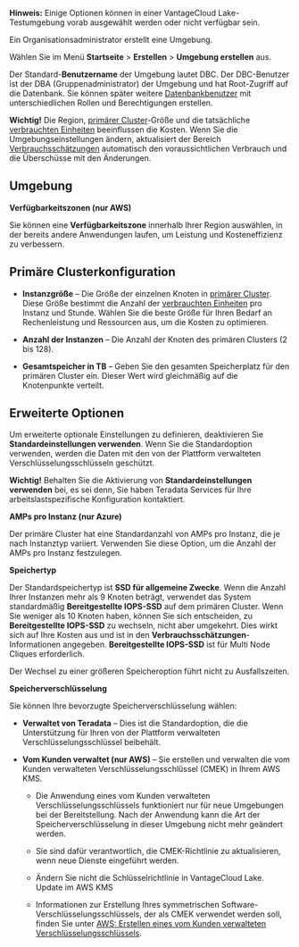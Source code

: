 **Hinweis:** Einige Optionen können in einer VantageCloud Lake-Testumgebung vorab ausgewählt werden oder nicht verfügbar sein.

Ein Organisationsadministrator erstellt eine Umgebung.

Wählen Sie im Menü **Startseite** \> **Erstellen** \> **Umgebung erstellen** aus.

Der Standard-**Benutzername** der Umgebung lautet DBC. Der DBC-Benutzer ist der DBA (Gruppenadministrator) der Umgebung und hat Root-Zugriff auf die Datenbank. Sie können später weitere [Datenbankbenutzer](wxe1659392685092.md) mit unterschiedlichen Rollen und Berechtigungen erstellen.

**Wichtig!** Die Region, [primärer Cluster](isb1696461636881.md)-Größe und die tatsächliche [verbrauchten Einheiten](onj1682104977691.md) beeinflussen die Kosten. Wenn Sie die Umgebungseinstellungen ändern, aktualisiert der Bereich [Verbrauchsschätzungen](aow1703107228725.md) automatisch den voraussichtlichen Verbrauch und die Überschüsse mit den Änderungen.

Umgebung
--------

**Verfügbarkeitszonen (nur AWS)**

Sie können eine **Verfügbarkeitszone** innerhalb Ihrer Region auswählen, in der bereits andere Anwendungen laufen, um Leistung und Kosteneffizienz zu verbessern.

Primäre Clusterkonfiguration
----------------------------

-   **Instanzgröße** – Die Größe der einzelnen Knoten in [primärer Cluster](nmr1658424425362.md). Diese Größe bestimmt die Anzahl der [verbrauchten Einheiten](tdv1682522711429.md) pro Instanz und Stunde. Wählen Sie die beste Größe für Ihren Bedarf an Rechenleistung und Ressourcen aus, um die Kosten zu optimieren.

-   **Anzahl der Instanzen** – Die Anzahl der Knoten des primären Clusters (2 bis 128).

-   **Gesamtspeicher in TB** – Geben Sie den gesamten Speicherplatz für den primären Cluster ein. Dieser Wert wird gleichmäßig auf die Knotenpunkte verteilt.

Erweiterte Optionen
-------------------

Um erweiterte optionale Einstellungen zu definieren, deaktivieren Sie **Standardeinstellungen verwenden**. Wenn Sie die Standardoption verwenden, werden die Daten mit den von der Plattform verwalteten Verschlüsselungsschlüsseln geschützt.

**Wichtig!** Behalten Sie die Aktivierung von **Standardeinstellungen verwenden** bei, es sei denn, Sie haben Teradata Services für Ihre arbeitslastspezifische Konfiguration kontaktiert.

**AMPs pro Instanz (nur Azure)**

Der primäre Cluster hat eine Standardanzahl von AMPs pro Instanz, die je nach Instanztyp variiert. Verwenden Sie diese Option, um die Anzahl der AMPs pro Instanz festzulegen.

**Speichertyp**

Der Standardspeichertyp ist **SSD für allgemeine Zwecke**. Wenn die Anzahl Ihrer Instanzen mehr als 9 Knoten beträgt, verwendet das System standardmäßig **Bereitgestellte IOPS-SSD** auf dem primären Cluster. Wenn Sie weniger als 10 Knoten haben, können Sie sich entscheiden, zu **Bereitgestellte IOPS-SSD** zu wechseln, nicht aber umgekehrt. Dies wirkt sich auf Ihre Kosten aus und ist in den **Verbrauchsschätzungen**-Informationen angegeben. **Bereitgestellte IOPS-SSD** ist für Multi Node Cliques erforderlich.

Der Wechsel zu einer größeren Speicheroption führt nicht zu Ausfallszeiten.

**Speicherverschlüsselung**

Sie können Ihre bevorzugte Speicherverschlüsselung wählen:

-   **Verwaltet von Teradata** – Dies ist die Standardoption, die die Unterstützung für Ihren von der Plattform verwalteten Verschlüsselungsschlüssel beibehält.

-   **Vom Kunden verwaltet (nur AWS)** – Sie erstellen und verwalten die vom Kunden verwalteten Verschlüsselungsschlüssel (CMEK) in Ihrem AWS KMS.

    -   Die Anwendung eines vom Kunden verwalteten Verschlüsselungsschlüssels funktioniert nur für neue Umgebungen bei der Bereitstellung. Nach der Anwendung kann die Art der Speicherverschlüsselung in dieser Umgebung nicht mehr geändert werden.

    -   Sie sind dafür verantwortlich, die CMEK-Richtlinie zu aktualisieren, wenn neue Dienste eingeführt werden.

    -   Ändern Sie nicht die Schlüsselrichtlinie in VantageCloud Lake. Update im AWS KMS

    -   Informationen zur Erstellung Ihres symmetrischen Software-Verschlüsselungsschlüssels, der als CMEK verwendet werden soll, finden Sie unter [AWS: Erstellen eines vom Kunden verwalteten Verschlüsselungsschlüssels](https://docs.teradata.com/access/sources/dita/topic?dita:topicPath=qly1704828971494.dita).
